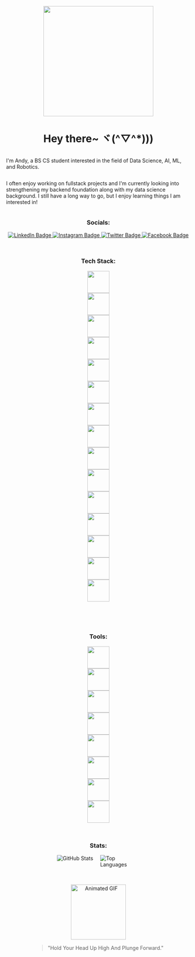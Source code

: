 <div id="header" align="center">
  <img src="https://media.giphy.com/media/JsKdu4ikYSoxaAhJOB/giphy.gif" width="300"/>
  <h1>Hey there~ ヾ(^▽^*)))</h1>
</div>
<div style="display: flex; flex-direction: column; align-items: center;">
  <p>I'm Andy, a BS CS student interested in the field of Data Science, AI, ML, and Robotics. </p>
  <p>I often enjoy working on fullstack projects and I'm currently looking into strengthening my backend foundation along with my data science background. I still have a long way to go, but I enjoy learning things I am interested in!</p>
  <h3>Socials:</h3>
  <div id="badges" align-items: center; margin: 10px;">
    <a href="https://www.linkedin.com/in/andybaulita/" target="_blank">
      <img src="https://img.shields.io/badge/LinkedIn-blue?style=for-the-badge&logo=linkedin&logoColor=white" alt="LinkedIn Badge"/>
    </a>
    <a href="https://www.instagram.com/andybaulitaa/" target="_blank">
      <img src="https://img.shields.io/badge/Instagram-purple?style=for-the-badge&logo=instagram&logoColor=white" alt="Instagram Badge"/>
    </a>
    <a href="https://twitter.com/andybaulita" target="_blank">
      <img src="https://img.shields.io/badge/Twitter-blue?style=for-the-badge&logo=twitter&logoColor=white" alt="Twitter Badge"/>
    </a>
    <a href="https://www.facebook.com/andy.baulita" target="_blank">
      <img src="https://img.shields.io/badge/Facebook-blue?style=for-the-badge&logo=facebook&logoColor=white" alt="Facebook Badge"/>
    </a>
  </div>
  <hr>
  <h3>Tech Stack:</h3>
  <img style="height: 60px; width: 60px; margin: 0px 40px;" src="https://cdn.jsdelivr.net/gh/devicons/devicon/icons/c/c-plain.svg" />
  <img style="height: 60px; width: 60px; margin: 0px 40px;" src="https://cdn.jsdelivr.net/gh/devicons/devicon/icons/python/python-original.svg" />        
  <img style="height: 60px; width: 60px; margin: 0px 40px;" src="https://cdn.jsdelivr.net/gh/devicons/devicon/icons/numpy/numpy-original.svg" />
  <img style="height: 60px; width: 60px; margin: 0px 40px;" src="https://cdn.jsdelivr.net/gh/devicons/devicon/icons/pandas/pandas-original.svg" />   
  <img style="height: 60px; width: 60px; margin: 0px 40px;" src="https://cdn.jsdelivr.net/gh/devicons/devicon/icons/html5/html5-plain.svg" />
  <img style="height: 60px; width: 60px; margin: 0px 40px;" src="https://cdn.jsdelivr.net/gh/devicons/devicon/icons/css3/css3-plain.svg" />
  <img style="height: 60px; width: 60px; margin: 0px 40px;" src="https://cdn.jsdelivr.net/gh/devicons/devicon/icons/javascript/javascript-plain.svg" />
  <img style="height: 60px; width: 60px; margin: 0px 40px;" src="https://cdn.jsdelivr.net/gh/devicons/devicon/icons/nodejs/nodejs-original.svg" />   
  <img style="height: 60px; width: 60px; margin: 0px 40px;" src="https://cdn.jsdelivr.net/gh/devicons/devicon/icons/mysql/mysql-original.svg" />     
  <img style="height: 60px; width: 60px; margin: 0px 40px;" src="https://cdn.jsdelivr.net/gh/devicons/devicon/icons/java/java-original.svg" />
  <img style="height: 60px; width: 60px; margin: 0px 40px;" src="https://cdn.jsdelivr.net/gh/devicons/devicon/icons/arduino/arduino-original.svg" />
  <img style="height: 60px; width: 60px; margin: 0px 40px;" src="https://cdn.jsdelivr.net/gh/devicons/devicon/icons/react/react-original.svg" />
  <img style="height: 60px; width: 60px; margin: 0px 40px;" src="https://cdn.jsdelivr.net/gh/devicons/devicon/icons/android/android-plain.svg" />
  <img style="height: 60px; width: 60px; margin: 0px 40px;" src="https://cdn.jsdelivr.net/gh/devicons/devicon/icons/php/php-plain.svg" />        
  <img style="height: 60px; width: 60px; margin: 0px 40px;" src="https://cdn.jsdelivr.net/gh/devicons/devicon/icons/laravel/laravel-plain.svg" />
  <br><br>
  <hr>
  <h3>Tools:</h3>
  <img style="height: 60px; width: 60px; margin: 0px 40px;" src="https://cdn.jsdelivr.net/gh/devicons/devicon/icons/vscode/vscode-original.svg" />
  <img style="height: 60px; width: 60px; margin: 0px 40px;" src="https://cdn.jsdelivr.net/gh/devicons/devicon/icons/anaconda/anaconda-original.svg" />
  <img style="height: 60px; width: 60px; margin: 0px 40px;" src="https://cdn.jsdelivr.net/gh/devicons/devicon/icons/jupyter/jupyter-original.svg" />  
  <img style="height: 60px; width: 60px; margin: 0px 40px;" src="https://cdn.jsdelivr.net/gh/devicons/devicon/icons/github/github-original.svg" />
  <img style="height: 60px; width: 60px; margin: 0px 40px;" src="https://cdn.jsdelivr.net/gh/devicons/devicon/icons/git/git-original.svg" />
  <img style="height: 60px; width: 60px; margin: 0px 40px;" src="https://cdn.jsdelivr.net/gh/devicons/devicon/icons/npm/npm-original-wordmark.svg" />    
  <img style="height: 60px; width: 60px; margin: 0px 40px;" src="https://cdn.jsdelivr.net/gh/devicons/devicon/icons/canva/canva-original.svg" />
  <img style="height: 60px; width: 60px; margin: 0px 40px;" src="https://cdn.jsdelivr.net/gh/devicons/devicon/icons/opera/opera-plain-wordmark.svg" />
  <hr>
<h3>Stats:</h3>
<div style="display: flex;">
  <div style="flex: 1; margin-right: 10px;">
    <img src="https://github-readme-stats.vercel.app/api?username=sanashii&theme=city_lights&show_icons=true&hide_border=true&count_private=true" alt="GitHub Stats">
  </div>
  <div style="flex: 1;">
    <img src="https://github-readme-stats.vercel.app/api/top-langs/?username=sanashii&layout=compact&theme=city_lights&hide_border=true" alt="Top Languages">
  </div>
</div>
<hr>
<br>
<div id="footer" align="center">
  <img src="https://media.giphy.com/media/agLzP4BYRPcOY/giphy.gif" width="150" alt="Animated GIF">
  <blockquote>
    <p>"Hold Your Head Up High And Plunge Forward."</p>
  </blockquote>
</div>



